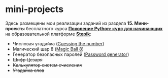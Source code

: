 # mini-projects

Здесь размещены мои реализации заданий из раздела **15. Мини-проекты** бесплатного курса [**Поколение Python: курс для начинающих**][1] на образовательной платформе [**Stepik**][2]:
* Числовая угадайка ([Guessing the number][3])
* Магический шар 8 ([Magic Ball 8][4])
* Генератор безопасных паролей ([Password generator][5])
* ~~Шифр Цезаря~~
* ~~Калькулятор систем счисления~~
* ~~Угадайка слов~~


[1]: https://stepik.org/course/58852/info
[2]: https://stepik.org
[3]: https://github.com/Andrei-Gu/mini-projects/blob/main/Guessing%20the%20number.py
[4]: https://github.com/Andrei-Gu/mini-projects/blob/main/Magic%20Ball%208.py
[5]: https://github.com/Andrei-Gu/mini-projects/blob/main/Password%20generator.py
